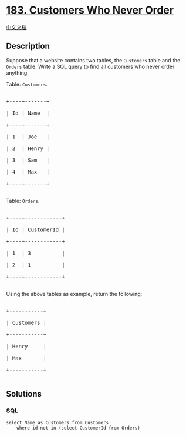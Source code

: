 # [183. Customers Who Never Order](https://leetcode.com/problems/customers-who-never-order)

[中文文档](/solution/0100-0199/0183.Customers%20Who%20Never%20Order/README.md)

## Description
<p>Suppose that a website contains two tables, the <code>Customers</code> table and the <code>Orders</code> table. Write a SQL query to find all customers who never order anything.</p>



<p>Table: <code>Customers</code>.</p>



<pre>

+----+-------+

| Id | Name  |

+----+-------+

| 1  | Joe   |

| 2  | Henry |

| 3  | Sam   |

| 4  | Max   |

+----+-------+

</pre>



<p>Table: <code>Orders</code>.</p>



<pre>

+----+------------+

| Id | CustomerId |

+----+------------+

| 1  | 3          |

| 2  | 1          |

+----+------------+

</pre>



<p>Using the above tables as example, return the following:</p>



<pre>

+-----------+

| Customers |

+-----------+

| Henry     |

| Max       |

+-----------+

</pre>




## Solutions


<!-- tabs:start -->

### **SQL**

```
select Name as Customers from Customers 
    where id not in (select CustomerId from Orders)
```

<!-- tabs:end -->
